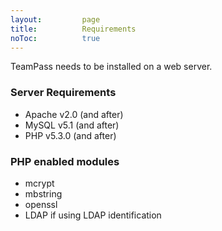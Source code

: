 ```yaml
---
layout: 		page
title: 			Requirements
noToc:			true
---
```


<p class="message">
	TeamPass needs to be installed on a web server.
</p>

### Server Requirements

* Apache v2.0 (and after)
* MySQL v5.1 (and after)
* PHP v5.3.0 (and after)

### PHP enabled modules

* mcrypt
* mbstring
* openssl
* LDAP if using LDAP identification